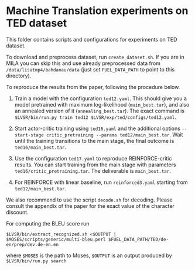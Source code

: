 Machine Translation experiments on TED dataset
==============================================

This folder contains scripts and configurations for 
experiments on TED dataset. 

To download and preprocess dataset, run ``create_dataset.sh``. If you are in MILA
you can skip this and use already preprocessed data from ``/data/lisatmp4/bahdanau/data``
(just set ``FUEL_DATA_PATH`` to point to this directory).

To reproduce the results from the paper, following the procedure below.

1. Train a model with the configuration ``ted12.yaml``. This should give you
a model pretrained with maximum log-likelihood (``main_best.tar``), and also
an annealed version of it (``annealing_best.tar``). The exact command is ``$LVSR/bin/run.py train ted12 $LVSR/exp/ted/configs/ted12.yaml``.

2. Start actor-critic training using ``ted16.yaml`` and the additional options
``--start-stage critic_pretraining --params ted12/main_best.tar``. Wait until the training transitions to the main stage, the final outcome is ``ted16/main_best.tar``.

3. Use the configuration ``ted17.yaml`` to reproduce REINFORCE-critic results. 
You can start training from the main stage with parameters ``ted16/critic_pretraining.tar``. The deliverable is ``main_best.tar``.

4. For REINFORCE with linear baseline, run ``reinforced3.yaml`` starting 
from ``ted12/main_best.tar``.

We also recommend to use the script ``decode.sh`` for decoding. Please consult
the appendix of the paper for the exact value of the character discount.

For computing the BLEU score run 

```$LVSR/bin/extract_recognized.sh <$OUTPUT | $MOSES/scripts/generic/multi-bleu.perl $FUEL_DATA_PATH/TED/de-en/prep/dev.de-en.en```

where ``$MOSES`` is the path to Moses, ``$OUTPUT`` is an output produced by ``$LVSR/bin/run.py search``
